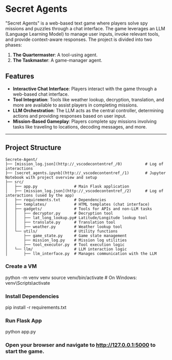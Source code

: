 # Secret Agents

"Secret Agents" is a web-based text game where players solve spy missions and puzzles through a chat interface. The game leverages an LLM (Language Learning Model) to manage user inputs, invoke relevant tools, and provide context-aware responses. The project is divided into two phases:

1. **The Quartermaster**: A tool-using agent.
2. **The Taskmaster**: A game-manager agent.

## Features

- **Interactive Chat Interface**: Players interact with the game through a web-based chat interface.
- **Tool Integration**: Tools like weather lookup, decryption, translation, and more are available to assist players in completing missions.
- **LLM Orchestration**: The LLM acts as the central controller, determining actions and providing responses based on user input.
- **Mission-Based Gameplay**: Players complete spy missions involving tasks like traveling to locations, decoding messages, and more.

---

## Project Structure

```plaintext
Secrete-Agent/
├── [mission_log.json](http://_vscodecontentref_/0)          # Log of interactions
├── [secret_agents.ipynb](http://_vscodecontentref_/1)       # Jupyter Notebook with project overview and setup
├── src/
│   ├── app.py                # Main Flask application
│   ├── [mission_log.json](http://_vscodecontentref_/2)      # Log of interactions (used by the app)
│   ├── requirements.txt      # Dependencies
│   ├── templates/            # HTML templates (chat interface)
│   ├── gadgets/              # Tools for APIs and non-LLM tasks
│   │   ├── decryptor.py      # Decryption tool
│   │   ├── lat_long_lookup.py# Latitude/Longitude lookup tool
│   │   ├── translate.py      # Translation tool
│   │   ├── weather.py        # Weather lookup tool
│   └── utils/                # Utility functions
│       ├── game_state.py     # Game state management
│       ├── mission_log.py    # Mission log utilities
│       ├── tool_executor.py  # Tool execution logic
│   └── llm/                  # LLM interaction logic
│       ├── llm_interface.py  # Manages communication with the LLM
```

### Create a VM

python -m venv venv
source venv/bin/activate # On Windows: venv\Scripts\activate

### Install Dependencies

pip install -r requirements.txt

### Run Flask App

python app.py

### Open your browser and navigate to http://127.0.0.1:5000 to start the game.
